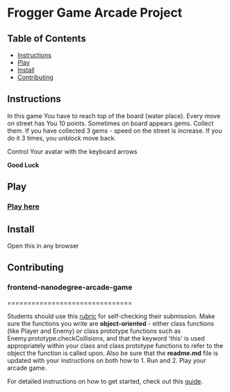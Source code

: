 # Frogger Game Arcade Project

## Table of Contents

* [Instructions](#instructions)
* [Play](#play)
* [Install](#install)
* [Contributing](#contributing)

## Instructions

In this game You have to reach top of the board (water place). Every move on street has You 10 points. Sometimes on board appears gems. Collect them. If you have collected 3 gems - speed on the street is increase. If you do it 3 times, you unblock move back.

Control Your avatar with the keyboard arrows 

**Good Luck**

## Play

### [Play here](https://tsiougr.github.io/arcade-game/)

## Install

Open this in any browser

## Contributing

### frontend-nanodegree-arcade-game
===============================

Students should use this [rubric](https://review.udacity.com/#!/projects/2696458597/rubric) for self-checking their submission. Make sure the functions you write are **object-oriented** - either class functions (like Player and Enemy) or class prototype functions such as Enemy.prototype.checkCollisions, and that the keyword 'this' is used appropriately within your class and class prototype functions to refer to the object the function is called upon. Also be sure that the **readme.md** file is updated with your instructions on both how to 1. Run and 2. Play your arcade game.

For detailed instructions on how to get started, check out this [guide](https://docs.google.com/document/d/1v01aScPjSWCCWQLIpFqvg3-vXLH2e8_SZQKC8jNO0Dc/pub?embedded=true).
